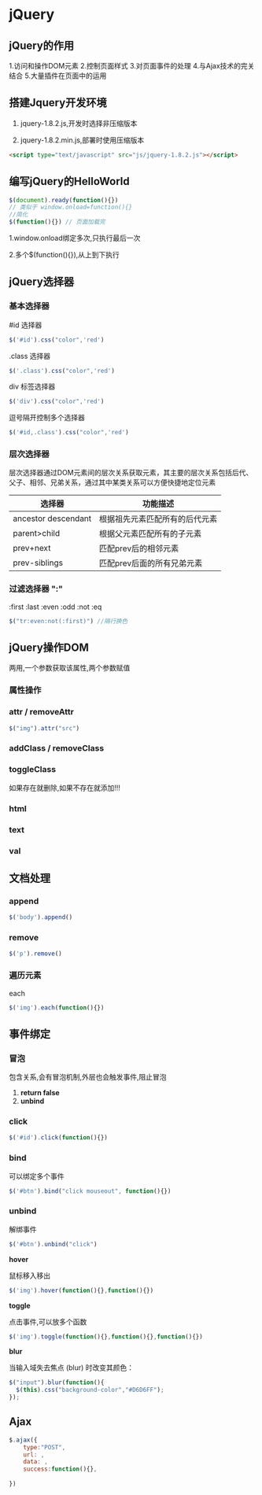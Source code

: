 # jQuery

## jQuery的作用

1.访问和操作DOM元素
2.控制页面样式
3.对页面事件的处理
4.与Ajax技术的完关结合
5.大量插件在页面中的运用

## 搭建Jquery开发环境

1. jquery-1.8.2.js,开发时选择非压缩版本

2. jquery-1.8.2.min.js,部署时使用压缩版本

```html
<script type="text/javascript" src="js/jquery-1.8.2.js"></script>
```

## 编写jQuery的HelloWorld

```js
$(document).ready(function(){})
// 类似于 window.onload=function(){}
//简化
$(function(){}) // 页面加载完
```

1.window.onload绑定多次,只执行最后一次

2.多个$(function(){}),从上到下执行

## jQuery选择器



### 基本选择器

#id 选择器

```js
$('#id').css("color",'red')
```

.class 选择器

```js
$('.class').css("color",'red')
```

div 标签选择器

```js
$('div').css("color",'red')
```

逗号隔开控制多个选择器

```js
$('#id,.class').css("color",'red')
```

### 层次选择器

层次选择器通过DOM元素间的层次关系获取元素，其主要的层次关系包括后代、父子、相邻、兄弟关系，通过其中某类关系可以方便快捷地定位元素

| 选择器 | 功能描述 |
|- | - |
| ancestor descendant | 根据祖先元素匹配所有的后代元素 |
| parent>child | 根据父元素匹配所有的子元素 |
| prev+next | 匹配prev后的相邻元素 |
| prev-siblings | 匹配prev后面的所有兄弟元素|

### 过滤选择器 ":"

:first :last :even :odd :not :eq

```js
$("tr:even:not(:first)") //隔行换色
```

## jQuery操作DOM

两用,一个参数获取该属性,两个参数赋值

### 属性操作

### attr / removeAttr

```js
$("img").attr("src")
```

### addClass / removeClass

### toggleClass

如果存在就删除,如果不存在就添加!!!

### html

### text

### val

## 文档处理

### append

```js
$('body').append()
```

### remove

```js
$('p').remove()
```

### 遍历元素

each

```js
$('img').each(function(){})
```







## 事件绑定

### 冒泡

包含关系,会有冒泡机制,外层也会触发事件,阻止冒泡

1. **return false**
2. **unbind**

### click

```js
$('#id').click(function(){})
```

### bind

可以绑定多个事件

```js
$('#btn').bind("click mouseout", function(){})
```

### unbind

解绑事件

```js
$('#btn').unbind("click")
```

**hover**

鼠标移入移出

```js
$('img').hover(function(){},function(){})
```



**toggle**

点击事件,可以放多个函数

```js
$('img').toggle(function(){},function(){},function(){})
```



**blur**

当输入域失去焦点 (blur) 时改变其颜色：

```js
$("input").blur(function(){
  $(this).css("background-color","#D6D6FF");
});
```





## Ajax





```js
$.ajax({
	type:"POST",
    url: ,
    data: ,
    success:function(){},
    
})


```



















